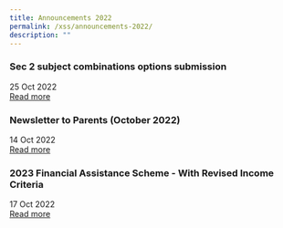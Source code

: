 ```yaml
---
title: Announcements 2022
permalink: /xss/announcements-2022/
description: ""
---
```

### Sec 2 subject combinations options submission

25 Oct 2022 <br>
[Read more](/xss/announcements/sec-2-subject-combinations-options-submission)

### Newsletter to Parents (October 2022)

14 Oct 2022 <br>
[Read more](/files/2022%20XMS%20Oct%20Newsletter.pdf)


### 2023 Financial Assistance Scheme - With Revised Income Criteria

17 Oct 2022 <br>
[Read more](/xss/announcements/2023-financial-assistance-scheme-with-revised-income-criteria)
